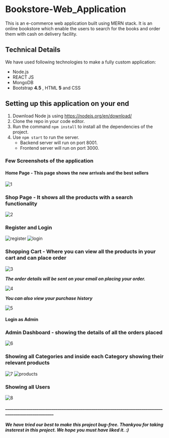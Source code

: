 # Bookstore-Web_Application
This is an e-commerce web application built using MERN stack. It is an online bookstore which enable the users to search for the books and order them with cash on delivery facility.

## Technical Details
We have used following technologies to make a fully custom application:
* Node.js
* REACT JS
* MongoDB
* Bootstrap **4.5** , HTML **5** and CSS

## Setting up this application on your end

1. Download Node js using https://nodejs.org/en/download/
2. Clone the repo in your code editor.
3. Run the command ```npm install``` to install all the dependencies of the project.
4. Use ```npm start``` to run the server. 
    - Backend server will run on port 8001.
    - Frontend server will run on port 3000.
    
### Few Screenshots of the application

#### Home Page - This page shows the new arrivals and the best sellers

![1](https://user-images.githubusercontent.com/60713786/84603091-2877d400-aea5-11ea-913e-590e198c8bc8.png)


### Shop Page - It shows all the products with a search functionality

![2](https://user-images.githubusercontent.com/60713786/84603121-5fe68080-aea5-11ea-89fd-201fe0658264.png)


### Register and Login 

![register](https://user-images.githubusercontent.com/60713786/84603129-78569b00-aea5-11ea-87eb-ae0bfaed730f.png)
![login](https://user-images.githubusercontent.com/60713786/84603130-7987c800-aea5-11ea-8d05-88416e29b157.png)


### Shopping Cart - Where you can view all the products in your cart and can place order 

![3](https://user-images.githubusercontent.com/60713786/84603143-991ef080-aea5-11ea-9296-3013c8efaa70.png)

_**The order details will be sent on your email on placing your order.**_

![4](https://user-images.githubusercontent.com/60713786/84603192-da170500-aea5-11ea-815a-ddb3a85b99a7.png)

_**You can also view your purchase history**_

![5](https://user-images.githubusercontent.com/60713786/84603257-77723900-aea6-11ea-8bdb-52c6735dd364.png)


#### Login as Admin

### Admin Dashboard - showing the details of all the orders placed

![6](https://user-images.githubusercontent.com/60713786/84603265-835dfb00-aea6-11ea-9dc9-83fb8a7d148b.png)


### Showing all Categories and inside each Category showing their relevant products

![7](https://user-images.githubusercontent.com/60713786/84603279-9375da80-aea6-11ea-8e5f-03c914779ddc.png)
![products](https://user-images.githubusercontent.com/60713786/84603280-9670cb00-aea6-11ea-86d0-c22b7a973f0d.png)


### Showing all Users

![8](https://user-images.githubusercontent.com/60713786/84603292-abe5f500-aea6-11ea-8ed4-07b6e6e5dc20.png)


**__________________________________________________________________________________________________**


##### We have tried our best to make this project bug-free. Thankyou for taking insterest in this project. We hope you must have liked it. :) 

